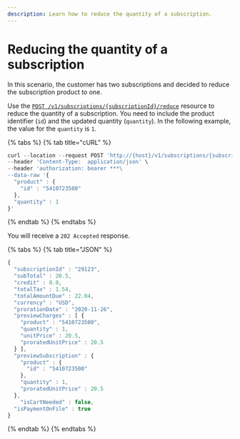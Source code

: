 ```yaml
---
description: Learn how to reduce the quantity of a subscription.
---
```


# Reducing the quantity of a subscription

In this scenario, the customer has two subscriptions and decided to reduce the subscription product to one.&#x20;

Use the [`POST /v1/subscriptions/{subscriptionId}/reduce`](https://www.digitalriver.com/docs/commerce-api-reference/#operation/reduceSubscription) resource to reduce the quantity of a subscription. You need to include the product identifier (`id`) and the updated quantity (`quantity`). In the following example, the value for the `quantity` is `1`.&#x20;

{% tabs %}
{% tab title="cURL" %}
```javascript
curl --location --request POST 'http://{host}/v1/subscriptions/{subscriptionId}>/reduce' \
--header 'Content-Type:  application/json' \
--header 'authorization: bearer ***\
--data-raw '{
  "product" : {
    "id" : "5410723500"
  },
  "quantity" : 1
}'
```
{% endtab %}
{% endtabs %}

You will receive a `202 Accepted` response.

{% tabs %}
{% tab title="JSON" %}
```javascript
{
  "subscriptionId" : "29123",
  "subTotal" : 20.5,
  "credit" : 0.0,
  "totalTax" : 1.54,
  "totalAmountDue" : 22.04,
  "currency" : "USD",
  "prorationDate" : "2020-11-26",
  "previewCharges" : [ {
    "product" : "5410723500",
    "quantity" : 1,
    "unitPrice" : 20.5,
    "proratedUnitPrice" : 20.5
  } ],
  "previewSubscription" : {
    "product" : {
      "id" : "5410723500"
    },
    "quantity" : 1,
    "proratedUnitPrice" : 20.5
  },
    "isCartNeeded" : false,
  "isPaymentOnFile" : true
}
```
{% endtab %}
{% endtabs %}
